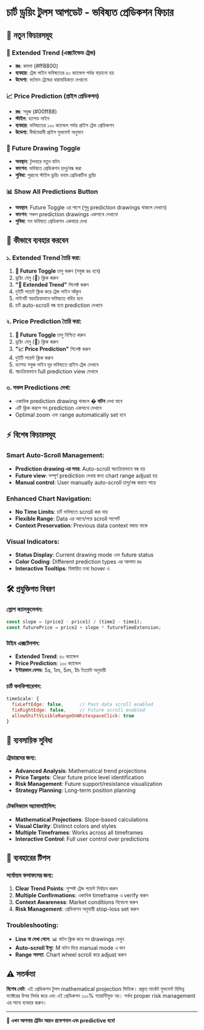 # চার্ট ড্রয়িং টুলস আপডেট - ভবিষ্যত প্রেডিকশন ফিচার

## 🚀 নতুন ফিচারসমূহ

### 🔮 Extended Trend (এক্সটেন্ডেড ট্রেন্ড)
- **রঙ**: কমলা (#ff8800)
- **ব্যবহার**: ট্রেন্ড লাইন ভবিষ্যতের ৫০ ক্যান্ডেল পর্যন্ত বাড়ানো হয়
- **উদ্দেশ্য**: বর্তমান ট্রেন্ডের ধারাবাহিকতা দেখানো

### 📈 Price Prediction (প্রাইস প্রেডিকশন)
- **রঙ**: সবুজ (#00ff88)
- **স্টাইল**: ড্যাশড লাইন
- **ব্যবহার**: ভবিষ্যতের ১০০ ক্যান্ডেল পর্যন্ত প্রাইস ট্রেন্ড প্রেডিকশন
- **উদ্দেশ্য**: দীর্ঘমেয়াদী প্রাইস মুভমেন্ট অনুমান

### 🔮 Future Drawing Toggle
- **অবস্থান**: টুলবারে নতুন বাটন
- **ফাংশন**: ভবিষ্যত প্রেডিকশন চালু/বন্ধ করা
- **সুবিধা**: পুরানো স্টাইল ড্রয়িং বনাম প্রেডিকটিভ ড্রয়িং

### 📊 Show All Predictions Button
- **অবস্থান**: Future Toggle এর পাশে (শুধু prediction drawings থাকলে দেখাবে)
- **ফাংশন**: সকল prediction drawings একসাথে দেখানো
- **সুবিধা**: সব ভবিষ্যত প্রেডিকশন একবারে দেখা

## 🎯 কীভাবে ব্যবহার করবেন

### ১. Extended Trend তৈরি করা:
1. **🔮 Future Toggle** চালু করুন (সবুজ রঙ হবে)
2. ড্রয়িং মেনু (🎨) ক্লিক করুন
3. **"🔮 Extended Trend"** সিলেক্ট করুন
4. দুইটি পয়েন্ট ক্লিক করে ট্রেন্ড লাইন আঁকুন
5. লাইনটি স্বয়ংক্রিয়ভাবে ভবিষ্যতে বর্ধিত হবে
6. চার্ট auto-scroll বন্ধ হয়ে prediction দেখাবে

### ২. Price Prediction তৈরি করা:
1. **🔮 Future Toggle** চালু নিশ্চিত করুন
2. ড্রয়িং মেনু (🎨) ক্লিক করুন
3. **"📈 Price Prediction"** সিলেক্ট করুন
4. দুইটি পয়েন্ট ক্লিক করুন
5. ড্যাশড সবুজ লাইন দূর ভবিষ্যতে প্রাইস ট্রেন্ড দেখাবে
6. স্বয়ংক্রিয়ভাবে full prediction view দেখাবে

### ৩. সকল Predictions দেখা:
- একাধিক prediction drawing থাকলে **� বাটন** দেখা যাবে
- এটি ক্লিক করলে সব prediction একসাথে দেখাবে
- Optimal zoom এবং range automatically set হবে

## ⚡ বিশেষ ফিচারসমূহ

### Smart Auto-Scroll Management:
- **Prediction drawing এর সময়**: Auto-scroll স্বয়ংক্রিয়ভাবে বন্ধ হয়
- **Future view**: সম্পূর্ণ prediction দেখার জন্য chart range adjust হয়
- **Manual control**: User manually auto-scroll চালু/বন্ধ করতে পারে

### Enhanced Chart Navigation:
- **No Time Limits**: চার্ট ভবিষ্যতে scroll করা যায়
- **Flexible Range**: Data এর আগে/পরে scroll সাপোর্ট
- **Context Preservation**: Previous data context বজায় থাকে

### Visual Indicators:
- **Status Display**: Current drawing mode এবং future status
- **Color Coding**: Different prediction types এর আলাদা রঙ
- **Interactive Tooltips**: বিস্তারিত তথ্য hover এ

## 🛠️ প্রযুক্তিগত বিবরণ

### স্লোপ ক্যালকুলেশন:
```javascript
const slope = (price2 - price1) / (time2 - time1);
const futurePrice = price2 + slope * futureTimeExtension;
```

### টাইম এক্সটেনশন:
- **Extended Trend**: ৫০ ক্যান্ডেল
- **Price Prediction**: ১০০ ক্যান্ডেল
- **ইন্টারভাল বেসড**: 5s, 1m, 5m, 1h ইত্যাদি অনুযায়ী

### চার্ট কনফিগারেশন:
```javascript
timeScale: {
  fixLeftEdge: false,      // Past data scroll enabled
  fixRightEdge: false,     // Future scroll enabled
  allowShiftVisibleRangeOnWhitespaceClick: true
}
```

## 💼 ব্যবসায়িক সুবিধা

### ট্রেডারদের জন্য:
- **Advanced Analysis**: Mathematical trend projections
- **Price Targets**: Clear future price level identification
- **Risk Management**: Future support/resistance visualization
- **Strategy Planning**: Long-term position planning

### টেকনিক্যাল অ্যানালাইসিস:
- **Mathematical Projections**: Slope-based calculations
- **Visual Clarity**: Distinct colors and styles
- **Multiple Timeframes**: Works across all timeframes
- **Interactive Control**: Full user control over predictions

## 🔧 ব্যবহারের টিপস

### সর্বোত্তম ফলাফলের জন্য:
1. **Clear Trend Points**: সুস্পষ্ট ট্রেন্ড পয়েন্ট নির্বাচন করুন
2. **Multiple Confirmations**: একাধিক timeframe এ verify করুন
3. **Context Awareness**: Market conditions বিবেচনা করুন
4. **Risk Management**: প্রেডিকশন অনুযায়ী stop-loss set করুন

### Troubleshooting:
- **Line না দেখা গেলে**: 📊 বাটন ক্লিক করে সব drawings দেখুন
- **Auto-scroll ইস্যু**: M বাটন দিয়ে manual mode এ যান
- **Range সমস্যা**: Chart wheel scroll করে adjust করুন

## ⚠️ সতর্কতা
**বিশেষ নোট**: এই প্রেডিকশন টুলস mathematical projection ভিত্তিক। প্রকৃত মার্কেট মুভমেন্ট বিভিন্ন ফ্যাক্টরের উপর নির্ভর করে এবং এই প্রেডিকশন ১০০% গ্যারান্টিযুক্ত নয়। সর্বদা proper risk management এর সাথে ব্যবহার করুন।

---
**🎯 এখন আপনার ট্রেডিং আরও প্রফেশনাল এবং predictive হবে!**